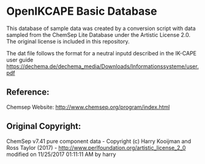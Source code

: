 # OpenIKCAPE Basic Database

This database of sample data was created by a conversion script with data sampled from the ChemSep Lite Database under the Artistic License 2.0. The original license is included in this repository.

The dat file follows the format for a neutral inputd described in the IK-CAPE user guide https://dechema.de/dechema_media/Downloads/Informationssysteme/user.pdf

## Reference:

Chemsep Website: http://www.chemsep.org/program/index.html

## Original Copyright:

ChemSep v7.41 pure component data - Copyright (c) Harry Kooijman and Ross Taylor (2017) - http://www.perlfoundation.org/artistic_license_2_0 modified  on 11/25/2017 01:11:11 AM by harry

